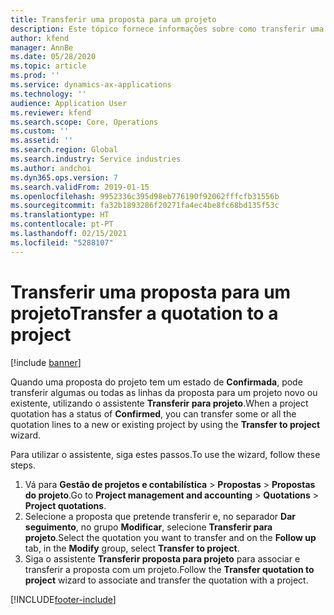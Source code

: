 ```yaml
---
title: Transferir uma proposta para um projeto
description: Este tópico fornece informações sobre como transferir uma proposta para um projeto novo ou existente.
author: kfend
manager: AnnBe
ms.date: 05/28/2020
ms.topic: article
ms.prod: ''
ms.service: dynamics-ax-applications
ms.technology: ''
audience: Application User
ms.reviewer: kfend
ms.search.scope: Core, Operations
ms.custom: ''
ms.assetid: ''
ms.search.region: Global
ms.search.industry: Service industries
ms.author: andchoi
ms.dyn365.ops.version: 7
ms.search.validFrom: 2019-01-15
ms.openlocfilehash: 9952336c395d98eb776190f92062fffcfb31556b
ms.sourcegitcommit: fa32b1893286f20271fa4ec4be8fc68bd135f53c
ms.translationtype: HT
ms.contentlocale: pt-PT
ms.lasthandoff: 02/15/2021
ms.locfileid: "5288107"
---
```

# <a name="transfer-a-quotation-to-a-project"></a><span data-ttu-id="1f5bb-103">Transferir uma proposta para um projeto</span><span class="sxs-lookup"><span data-stu-id="1f5bb-103">Transfer a quotation to a project</span></span>

[!include [banner](../includes/banner.md)]

<span data-ttu-id="1f5bb-104">Quando uma proposta do projeto tem um estado de **Confirmada**, pode transferir algumas ou todas as linhas da proposta para um projeto novo ou existente, utilizando o assistente **Transferir para projeto**.</span><span class="sxs-lookup"><span data-stu-id="1f5bb-104">When a project quotation has a status of **Confirmed**, you can transfer some or all the quotation lines to a new or existing project by using the **Transfer to project** wizard.</span></span> 

<span data-ttu-id="1f5bb-105">Para utilizar o assistente, siga estes passos.</span><span class="sxs-lookup"><span data-stu-id="1f5bb-105">To use the wizard, follow these steps.</span></span>

1. <span data-ttu-id="1f5bb-106">Vá para **Gestão de projetos e contabilística** > **Propostas** > **Propostas do projeto**.</span><span class="sxs-lookup"><span data-stu-id="1f5bb-106">Go to **Project management and accounting** > **Quotations** > **Project quotations**.</span></span>
2. <span data-ttu-id="1f5bb-107">Selecione a proposta que pretende transferir e, no separador **Dar seguimento**, no grupo **Modificar**, selecione **Transferir para projeto**.</span><span class="sxs-lookup"><span data-stu-id="1f5bb-107">Select the quotation you want to transfer and on the **Follow up** tab, in the **Modify** group, select **Transfer to project**.</span></span>
3. <span data-ttu-id="1f5bb-108">Siga o assistente **Transferir proposta para projeto** para associar e transferir a proposta com um projeto.</span><span class="sxs-lookup"><span data-stu-id="1f5bb-108">Follow the **Transfer quotation to project** wizard to associate and transfer the quotation with a project.</span></span>


[!INCLUDE[footer-include](../includes/footer-banner.md)]